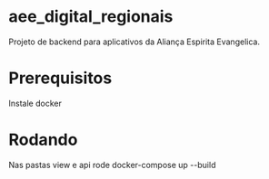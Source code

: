 # aee_digital_regionais

Projeto de backend para aplicativos da Aliança Espirita Evangelica.

# Prerequisitos

Instale docker

# Rodando

Nas pastas view e api rode docker-compose up --build
